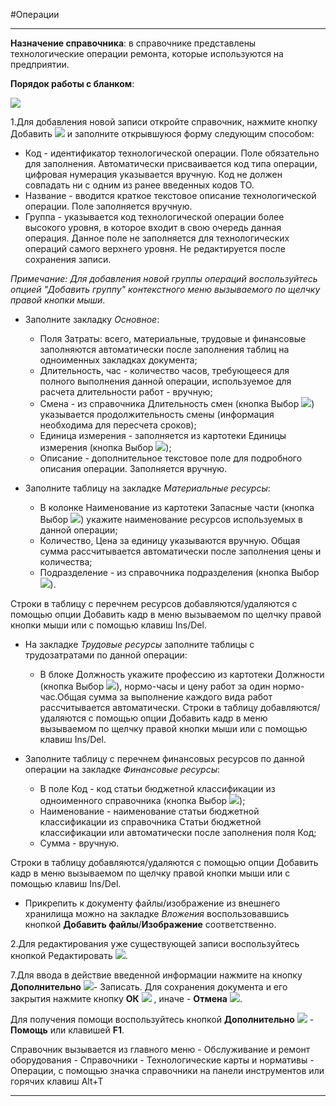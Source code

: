 ﻿#Операции

----------
**Назначение справочника**: в справочнике представлены технологические операции ремонта, которые используются на предприятии.

**Порядок работы с бланком**:

![](topic:.EquipmentRegistry.AddFiles.Screenshot_12168.jpg)

1.Для добавления новой записи откройте справочник, нажмите кнопку Добавить  ![](topic:EquipmentRegistry.EquipmentRegistry.AddFiles.Btn_Add.png) и заполните открывшуюся форму следующим способом:

- Код - идентификатор технологической операции. Поле обязательно для заполнения.  Автоматически присваивается код типа операции, цифровая нумерация указывается вручную. Код не должен совпадать ни с одним из ранее введенных кодов ТО.
- Название - вводится краткое текстовое описание технологической операции. Поле заполняется вручную.
- Группа - указывается код технологической операции более высокого уровня, в которое входит в свою очередь данная операция. Данное поле не заполняется для технологических операций самого верхнего уровня. Не редактируется после сохранения записи.

*Примечание: Для добавления новой группы операций воспользуйтесь опцией "Добавить группу" контекстного меню вызываемого по щелчку правой кнопки мыши*.

- Заполните закладку *Основное*:
    * Поля Затраты: всего, материальные, трудовые и финансовые заполняются автоматически после заполнения таблиц на одноименных закладках документа;
    * Длительность, час - количество часов, требующееся для полного выполнения данной операции, используемое для расчета длительности работ - вручную;
    * Смена - из справочника Длительность смен (кнопка Выбор ![](topic:EquipmentRegistry.EquipmentRegistry.AddFiles.Btn_select.png)) указывается продолжительность смены (информация необходима для пересчета сроков);
    * Единица измерения - заполняется из картотеки Единицы измерения (кнопка Выбор ![](topic:EquipmentRegistry.EquipmentRegistry.AddFiles.Btn_select.png));
    * Описание - дополнительное текстовое поле для подробного описания операции. Заполняется вручную.

-  Заполните таблицу на закладке *Материальные ресурсы*:

    * В колонке Наименование из картотеки Запасные части (кнопка Выбор ![](topic:EquipmentRegistry.EquipmentRegistry.AddFiles.Btn_select.png)) укажите наименование ресурсов используемых в данной операции;
    * Количество, Цена за единицу указываются вручную. Общая сумма рассчитывается автоматически после заполнения цены и количества;
    * Подразделение - из справочника подразделения (кнопка Выбор ![](topic:EquipmentRegistry.EquipmentRegistry.AddFiles.Btn_select.png)).

 Строки в таблицу с перечнем ресурсов добавляются/удаляются с помощью опции Добавить кадр в меню вызываемом по щелчку правой кнопки мыши или с помощью клавиш Ins/Del.

- На закладке *Трудовые ресурсы* заполните таблицы с трудозатратами  по данной операции:

    * В блоке Должность укажите профессию из картотеки Должности (кнопка Выбор ![](topic:EquipmentRegistry.EquipmentRegistry.AddFiles.Btn_select.png)), нормо-часы и цену работ за один нормо-час.Общая сумма за выполнение каждого вида работ рассчитывается автоматически. Строки в таблицу добавляются/удаляются с помощью опции Добавить кадр в меню вызываемом по щелчку правой кнопки мыши или с помощью клавиш Ins/Del.

- Заполните таблицу с перечнем финансовых ресурсов по данной операции на закладке *Финансовые ресурсы*:

    * В поле Код - код статьи бюджетной классификации из одноименного справочника (кнопка Выбор ![](topic:EquipmentRegistry.EquipmentRegistry.AddFiles.Btn_select.png));
    * Наименование - наименование статьи бюджетной классификации из справочника Статьи бюджетной классификации или автоматически после заполнения поля Код;
    * Сумма - вручную.

 Строки в таблицу добавляются/удаляются с помощью опции Добавить кадр в меню вызываемом по щелчку правой кнопки мыши или с помощью клавиш Ins/Del.

* Прикрепить к документу файлы/изображение из внешнего хранилища можно на закладке *Вложения* воспользовавшись кнопкой **Добавить файлы**/**Изображение** соответственно.

2.Для редактирования уже существующей записи воспользуйтесь кнопкой Редактировать   ![](topic:EquipmentRegistry.EquipmentRegistry.AddFiles.Btn_Edit.png). 

7.Для ввода в действие введенной информации нажмите на кнопку **Дополнительно** ![](topic:EquipmentRegistry.EquipmentRegistry.AddFiles.Btn_OK.png)- Записать.
Для сохранения документа и его закрытия нажмите кнопку **ОК**
 ![](topic:EquipmentRegistry.EquipmentRegistry.AddFiles.Btn_Post.png) , иначе  -  **Отмена** ![](topic:Com.AddFiles.Buttons.Btn_CloseCancel.png).

Для получения помощи воспользуйтесь кнопкой **Дополнительно** ![](topic:Com.AddFiles.Buttons.Btn_OK.png) - **Помощь** или клавишей **F1**.

Справочник вызывается из главного меню - Обслуживание и ремонт оборудования - Справочники - Технологические карты и нормативы - Операции, с помощью значка справочники на панели инструментов или горячих клавиш  Alt+T 


----------